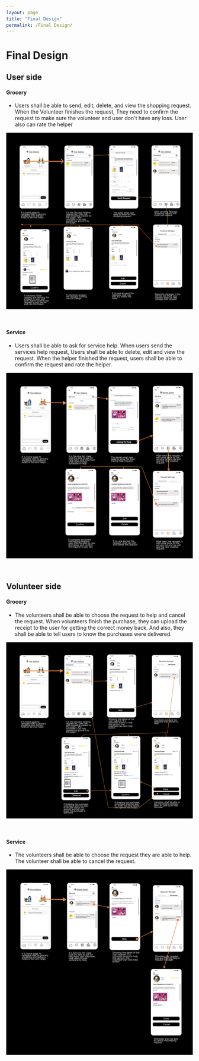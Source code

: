 ```yaml
---
layout: page
title: "Final Design"
permalink: /Final Design/
---
```


# Final Design

## User side
#### Grocery
* Users shall be able to send, edit, delete, and view the shopping request. When the Volunteer finishes the request, They need to confirm the request to make sure the volunteer and user don't have any loss. User also can rate the helper

![The Grocery request flow](../assets/screenshot/groceryRequest.png)

<br>

#### Service

* Users shall be able to ask for service help. When users send the services help request, Users shall be able to delete, edit and view the request. When the helper finished the request, users shall be able to confirm the request and rate the helper.

![The Service request flow](../assets/screenshot/ServiceRequest.png)

<br>

## Volunteer side

#### Grocery

* The volunteers shall be able to choose the request to help and cancel the request. When volunteers finish the purchase, they can upload the receipt to the user for getting the correct money back. And also, they shall be able to tell users to know the purchases were delivered.
  
![The volunter grocery flow](../assets/screenshot/Vgrocery.png)

<br>

#### Service

* The volunteers shall be able to choose the request they are able to help. The volunteer shall be able to cancel the request. 
  
![The volunteer service flow](../assets/screenshot/VService.png)


<br>

<br>

